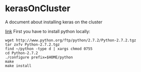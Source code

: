 # kerasOnCluster
A document about installing keras on the cluster

[link](https://my.justhost.com/hosting/help/python-install)
First you have to install python locally:


```
wget http://www.python.org/ftp/python/2.7.2/Python-2.7.2.tgz
tar zxfv Python-2.7.2.tgz
find ~/python -type d | xargs chmod 0755
cd Python-2.7.2
./configure prefix=$HOME/python
make
make install
```
